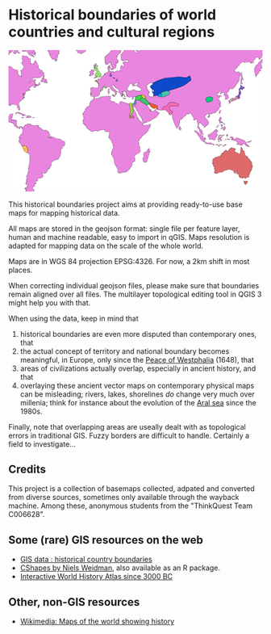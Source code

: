 # Historical boundaries of world countries and cultural regions

![world bc 2000 DRAFT](world_bc2000.png)

This historical boundaries project aims at providing ready-to-use base maps for mapping historical data.

All maps are stored in the geojson format: single file per feature layer, human and machine readable, easy to import in qGIS. Maps resolution is adapted for mapping data on the scale of the whole world.

Maps are in WGS 84 projection EPSG:4326. For now, a 2km shift in most places.

When correcting individual geojson files, please make sure that boundaries remain aligned over all files. The multilayer topological editing tool in QGIS 3 might help you with that.

When using the data, keep in mind that

1. historical boundaries are even more disputed than contemporary ones, that
2. the actual concept of territory and national boundary becomes meaningful, in Europe, only since the [Peace of Westphalia](https://en.wikipedia.org/wiki/Peace_of_Westphalia) (1648), that
3. areas of civilizations actually overlap, especially in ancient history, and that
4. overlaying these ancient vector maps on contemporary physical maps can be misleading; rivers, lakes, shorelines _do_ change very much over millenia; think for instance about the evolution of the [Aral sea](https://en.wikipedia.org/wiki/Aral_Sea) since the 1980s.

Finally, note that overlapping areas are useally dealt with as topological errors in traditional GIS. Fuzzy borders are difficult to handle. Certainly a field to investigate...

## Credits

This project is a collection of basemaps collected, adpated and converted from diverse sources, sometimes only available through the wayback machine. Among these, anonymous students from the "ThinkQuest Team C006628".

## Some (rare) GIS resources on the web

* [GIS data : historical country boundaries](https://www.gislounge.com/find-gis-data-historical-country-boundaries/)
* [CShapes by Niels Weidman](http://nils.weidmann.ws/projects/cshapes.html), also available as an R package.
* [Interactive World History Atlas since 3000 BC](http://geacron.com/home-en/)

## Other, non-GIS resources

* [Wikimedia: Maps of the world showing history](https://commons.wikimedia.org/wiki/Category:Maps_of_the_world_showing_history)
